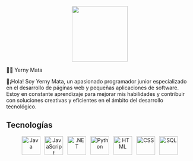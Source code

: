 <div align="center">
  <img height="150" src="https://media.giphy.com/media/M9gbBd9nbDrOTu1Mqx/giphy.gif"  />
</div>

👨‍💻 Yerny Mata

🚀¡Hola! Soy Yerny Mata, un apasionado programador junior especializado en el desarrollo de páginas web y pequeñas aplicaciones de software.  
Estoy en constante aprendizaje para mejorar mis habilidades y contribuir con soluciones creativas y eficientes en el ámbito del desarrollo tecnológico.


## Tecnologías

<p align="center">
  <img src="https://cdn.jsdelivr.net/gh/devicons/devicon/icons/java/java-original.svg" alt="Java" width="50" height="50" /> &nbsp;
  <img src="https://cdn.jsdelivr.net/gh/devicons/devicon/icons/javascript/javascript-original.svg" alt="JavaScript" width="50" height="50" /> &nbsp;
  <img src="https://cdn.jsdelivr.net/gh/devicons/devicon/icons/dotnetcore/dotnetcore-original.svg" alt=".NET" width="50" height="50" /> &nbsp;
  <img src="https://cdn.jsdelivr.net/gh/devicons/devicon/icons/python/python-original.svg" alt="Python" width="50" height="50" /> &nbsp;
  <img src="https://cdn.jsdelivr.net/gh/devicons/devicon/icons/html5/html5-original.svg" alt="HTML" width="50" height="50" /> &nbsp;
  <img src="https://cdn.jsdelivr.net/gh/devicons/devicon/icons/css3/css3-original.svg" alt="CSS" width="50" height="50" /> &nbsp;
  <img src="https://cdn.jsdelivr.net/gh/devicons/devicon/icons/mysql/mysql-original.svg" alt="SQL" width="50" height="50" />
</p>


